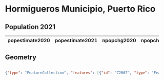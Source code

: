 # Hormigueros Municipio, Puerto Rico

## Population 2021

| popestimate2020 | popestimate2021 | npopchg2020 | npopchg2021 | births2020 | births2021 | deaths2020 | deaths2021 | naturalchg2020 | naturalchg2021 | internationalmig2020 | internationalmig2021 | domesticmig2020 | domesticmig2021 | netmig2020 | netmig2021 | rbirth2021 | rdeath2021 | rnaturalchg2021 | rinternationalmig2021 | rdomesticmig2021 | rnetmig2021 |
|-----------------|-----------------|-------------|-------------|------------|------------|------------|------------|----------------|----------------|----------------------|----------------------|-----------------|-----------------|------------|------------|------------|------------|-----------------|-----------------------|------------------|-------------|

## Geometry

```geojson

{"type": "FeatureCollection", "features": [{"id": "72067", "type": "Feature", "geometry": {"type": "MultiPolygon", "coordinates": [[[[-67.102942473, 18.105096105], [-67.126157473, 18.115143304], [-67.133639405, 18.129659572], [-67.159732874, 18.153227172], [-67.137041, 18.15197], [-67.129233001, 18.158135], [-67.098127, 18.158715], [-67.087489673, 18.148692104], [-67.091621, 18.124964], [-67.081207273, 18.107007505], [-67.102942473, 18.105096105]]]]}, "properties": {}}]}
```

